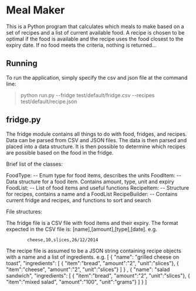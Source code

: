 Meal Maker
==========

This is a Python program that calculates which meals to make based
on a set of recipes and a list of current available food. A recipe 
is chosen to be optimal if the food is available and the recipe uses
the food closest to the expiry date. If no food meets the criteria,
nothing is returned...

Running
-------
To run the application, simply specify the csv and json file at the command line:

> python run.py --fridge test/default/fridge.csv --recipes test/default/recipe.json

fridge.py
---------

The fridge module contains all things to do with food, fridges, and recipes.
Data can be parsed from CSV and JSON files. The data is then parsed and placed
into a data structure. It is then possible to determine which recipes are 
possible based on the food in the fridge.

Brief list of the classes:

FoodType: 		-- Enum type for food items, describes the units
FoodItem: 		-- Data structure for a food item. Contains amount, type, unit and expiry
FoodList: 		-- List of food items and useful functions
RecipeItem: 	-- Structure for recipes, contains a name and a FoodList
RecipeBuilder:	-- Contains current fridge and recipes, and functions to sort and search 

File structures:

The fridge file is a CSV file with food items and their expiry. The
format expected in the CSV file is: [name],[amount],[type],[date]. e.g.

			cheese,10,slices,26/12/2014

The recipe file is assumed to be a JSON string containing recipe objects 
with a name and a list of ingredients. e.g.
			[ {
			  "name": "grilled cheese on toast",
			  "ingredients": [
			   { "item":"bread", "amount":"2", "unit":"slices"},
			   { "item":"cheese", "amount":"2", "unit":"slices"}
			  ]
			} , {
			  "name": "salad sandwich",
			  "ingredients": [
			   { "item":"bread", "amount":"2", "unit":"slices"},
			   { "item":"mixed salad", "amount":"100", "unit":"grams"}
			  ]
			} ]